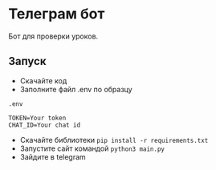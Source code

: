 # Телеграм бот

Бот для проверки уроков.

## Запуск

* Скачайте код
* Заполните файл .env по образцу
```
.env

TOKEN=Your token
CHAT_ID=Your chat id
```
* Скачайте библиотеки ```pip install -r requirements.txt```
* Запустите сайт командой ```python3 main.py```
* Зайдите в telegram
